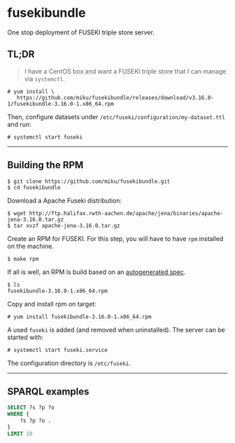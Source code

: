 # fusekibundle

One stop deployment of FUSEKI triple store server.

## TL;DR

> I have a CentOS box and want a FUSEKI triple store that I can manage via `systemctl`.

```
# yum install \
   https://github.com/miku/fusekibundle/releases/download/v3.16.0-1/fusekibundle-3.16.0-1.x86_64.rpm
```

Then, configure datasets under `/etc/fuseki/configuration/my-dataset.ttl` and run:

```
# systemctl start fuseki
```

----

## Building the RPM


```
$ git clone https://github.com/miku/fusekibundle.git
$ cd fusekibundle
```

Download a Apache Fuseki distribution:

```
$ wget http://ftp.halifax.rwth-aachen.de/apache/jena/binaries/apache-jena-3.16.0.tar.gz
$ tar xvzf apache-jena-3.16.0.tar.gz
```

Create an RPM for FUSEKI. For this step, you will have to have `rpm` installed on the machine.

```
$ make rpm
```

If all is well, an RPM is build based on an [autogenerated spec](https://github.com/miku/fusekibundle/blob/master/packaging/rpm/fusekibundle.spec).

```
$ ls
fusekibundle-3.16.0-1.x86_64.rpm
```

Copy and install rpm on target:

```
# yum install fusekibundle-3.16.0-1.x86_64.rpm
```

A used `fuseki` is added (and removed when uninstalled). The server can be started with:

```
# systemctl start fuseki.service
```

The configuration directory is `/etc/fuseki`.

----

## SPARQL examples

```sql
SELECT ?s ?p ?o
WHERE {
    ?s ?p ?o .
}
LIMIT 10
```

